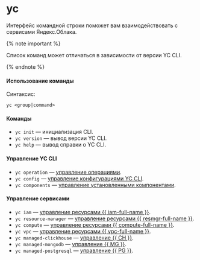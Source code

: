 # yc

Интерфейс командной строки поможет вам взаимодействовать с сервисами Яндекс.Облака.

{% note important %}

Список команд может отличаться в зависимости от версии YC CLI.

{% endnote %}

#### Использование команды

Синтаксис:

`yc <group|command>`

#### Команды

- `yc init` — инициализация CLI.
- `yc version` — вывод версии YC CLI.
- `yc help` — вывод справки о YC CLI.

#### Управление YC CLI

- `yc operation` — [управление операциями](manage-yc/operation.md).
- `yc config` — [управление конфигурациями YC CLI](manage-yc/config.md).
- `yc components` — [управление установленными компонентами](manage-yc/components.md).

#### Управление сервисами

- `yc iam` — [управление ресурсами {{ iam-full-name }}](manage-services/iam.md).
- `yc resource-manager` — [управление ресурсами {{ resmgr-full-name }}](manage-services/resource-manager.md).
- `yc compute` — [управление ресурсами {{ compute-full-name }}](manage-services/compute.md).
- `yc vpc` — [управление ресурсами {{ vpc-full-name }}](manage-services/vpc.md).
- `yc managed-clickhouse` — [управление {{ CH }}](manage-services/managed-clickhouse.md).
- `yc managed-mongodb` — [управление {{ MG }}](manage-services/managed-mongodb.md).
- `yc managed-postgresql` — [управление {{ PG }}](manage-services/managed-postgresql.md).
